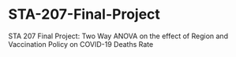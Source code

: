 # STA-207-Final-Project
STA 207 Final Project: Two Way ANOVA on the effect of Region and Vaccination Policy on COVID-19 Deaths Rate

